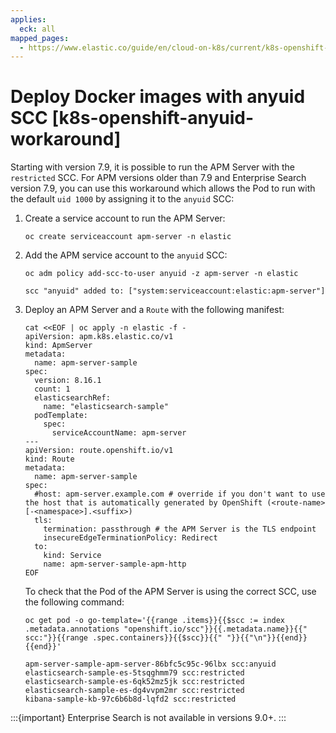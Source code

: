 ```yaml
---
applies:
  eck: all
mapped_pages:
  - https://www.elastic.co/guide/en/cloud-on-k8s/current/k8s-openshift-anyuid-workaround.html
---
```


# Deploy Docker images with anyuid SCC [k8s-openshift-anyuid-workaround]

Starting with version 7.9, it is possible to run the APM Server with the `restricted` SCC. For APM versions older than 7.9 and Enterprise Search version 7.9, you can use this workaround which allows the Pod to run with the default `uid 1000` by assigning it to the `anyuid` SCC:

1. Create a service account to run the APM Server:

    ```shell
    oc create serviceaccount apm-server -n elastic
    ```

2. Add the APM service account to the `anyuid` SCC:

    ```shell
    oc adm policy add-scc-to-user anyuid -z apm-server -n elastic
    ```

    ```shell
    scc "anyuid" added to: ["system:serviceaccount:elastic:apm-server"]
    ```

3. Deploy an APM Server and a `Route` with the following manifest:

    ```shell
    cat <<EOF | oc apply -n elastic -f -
    apiVersion: apm.k8s.elastic.co/v1
    kind: ApmServer
    metadata:
      name: apm-server-sample
    spec:
      version: 8.16.1
      count: 1
      elasticsearchRef:
        name: "elasticsearch-sample"
      podTemplate:
        spec:
          serviceAccountName: apm-server
    ---
    apiVersion: route.openshift.io/v1
    kind: Route
    metadata:
      name: apm-server-sample
    spec:
      #host: apm-server.example.com # override if you don't want to use the host that is automatically generated by OpenShift (<route-name>[-<namespace>].<suffix>)
      tls:
        termination: passthrough # the APM Server is the TLS endpoint
        insecureEdgeTerminationPolicy: Redirect
      to:
        kind: Service
        name: apm-server-sample-apm-http
    EOF
    ```

    To check that the Pod of the APM Server is using the correct SCC, use the following command:

    ```shell
    oc get pod -o go-template='{{range .items}}{{$scc := index .metadata.annotations "openshift.io/scc"}}{{.metadata.name}}{{" scc:"}}{{range .spec.containers}}{{$scc}}{{" "}}{{"\n"}}{{end}}{{end}}'
    ```

    ```shell
    apm-server-sample-apm-server-86bfc5c95c-96lbx scc:anyuid
    elasticsearch-sample-es-5tsqghmm79 scc:restricted
    elasticsearch-sample-es-6qk52mz5jk scc:restricted
    elasticsearch-sample-es-dg4vvpm2mr scc:restricted
    kibana-sample-kb-97c6b6b8d-lqfd2 scc:restricted
    ```


:::{important}
Enterprise Search is not available in versions 9.0+.
:::